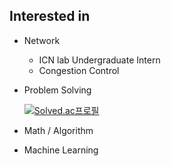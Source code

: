 ## Interested in
- Network  
  - ICN lab Undergraduate Intern
  - Congestion Control
- Problem Solving  
     
   [![Solved.ac프로필](http://mazassumnida.wtf/api/v2/generate_badge?boj=lifedev)](https://solved.ac/lifedev)
     
- Math / Algorithm

- Machine Learning
